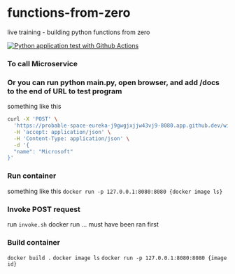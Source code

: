 # functions-from-zero
live training - building python functions from zero

[![Python application test with Github Actions](https://github.com/ayalnic/functions-from-zero/actions/workflows/main.yml/badge.svg)](https://github.com/ayalnic/functions-from-zero/actions/workflows/main.yml)


### To call Microservice
### Or you can run python main.py, open browser, and add /docs to the end of URL to test program

something like this
```bash
curl -X 'POST' \
  'https://probable-space-eureka-j9gwgjxjjw43vj9-8080.app.github.dev/wiki' \
  -H 'accept: application/json' \
  -H 'Content-Type: application/json' \
  -d '{
  "name": "Microsoft"
}'
```

### Run container

something like this
`docker run -p 127.0.0.1:8080:8080 {docker image ls}`

### Invoke POST request

run `invoke.sh`
docker run ... must have been ran first


### Build container

`docker build .`
`docker image ls`
`docker run -p 127.0.0.1:8080:8080 {image id}`